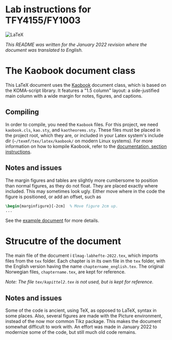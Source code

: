# Lab instructions for TFY4155/FY1003
![LaTeX](https://img.shields.io/badge/latex-%23008080.svg?style=for-the-badge&logo=latex&logoColor=white)

*This README was written for the January 2022 revision where the document was translated to English.*

# The Kaobook document class
This LaTeX document uses the [Kaobook](https://github.com/fmarotta/kaobook) document class, which is based on the KOMA-script library.
It features a "1.5 column" layout: a side-justified main column with a wide margin for notes, figures, and captions.

## Compiling
In order to compile, you need the `Kaobook` files.
For this project, we need `kaobook.cls`, `kao.sty`, and `kaotheorems.sty`.
These files must be placed in the project root, which they are, or included in your Latex system's include dir (`~/texmf/tex/latex/kaobook/` on modern Linux systems).
For more information on how to kompile Kaobook, refer to the [documentation, section instructions](https://github.com/fmarotta/kaobook/tree/master/instructions/normal_usage).

## Notes and issues
The margin figures and tables are slightly more cumbersome to position than normal figures, as they do not float.
They are placed exactly where included.
This may sometimes look ugly.
Either move where in the code the figure is positioned, or add an offset, such as 
```latex
\begin{marginfigure}[-2cm]  % Move figure 2cm up.
...

```
See the [example document](https://github.com/fmarotta/kaobook/blob/31deae764f3901e5616ca3c3fbe5473d4b75c2d2/example_and_documentation.pdf) for more details.

# Strucutre of the document
The main file of the document i `Elmag-labhefte-2022.tex`, which imports files from the `tex` folder.
Each chapter is in its own file in the `tex` folder, with the English version having the name `chaptername_english.tex`.
The original Norwegian files, `chaptername.tex`, are kept for reference.

*Note: The file `tex/kapittel2.tex` is not used, but is kept for reference.*

## Notes and issues
Some of the code is ancient, using TeX, as opposed to LaTeX, syntax in some places.
Also, several figures are made with the Picture environment, instead of the now mor common Tikz package.
This makes the document somewhat difficult to work with.
An effort was made in January 2022 to modernize some of the code, but still much old code remains.
